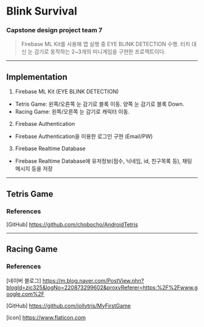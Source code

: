 # Blink Survival
### Capstone design project team 7

> Firebase ML Kit를 사용해 앱 실행 중 EYE BLINK DETECTION 수행. 터치 대신 눈 감기로 동작하는 2~3개의 미니게임을 구현한 프로젝트이다.

------------------------

## Implementation

1. Firebase ML Kit (EYE BLINK DETECTION)
- Tetris Game: 왼쪽/오른쪽 눈 감기로 블록 이동. 양쪽 눈 감기로 블록 Down.
- Racing Game: 왼쪽/오른쪽 눈 감기로 캐릭터 이동.

2. Firebase Authentication
- Firebase Authentication을 이용한 로그인 구현 (Email/PW)

3. Firebase Realtime Database
- Firebase Realtime Database에 유저정보(점수, 닉네임, id, 친구목록 등), 채팅 메시지 등을 저장

------------------------

## Tetris Game

### References
[GitHub] https://github.com/chobocho/AndroidTetris

------------------------

## Racing Game

### References
[네이버 블로그] https://m.blog.naver.com/PostView.nhn?blogId=zic325&logNo=220873299602&proxyReferer=https:%2F%2Fwww.google.com%2F

[GitHub] https://github.com/jollytris/MyFirstGame

[icon] https://www.flaticon.com
